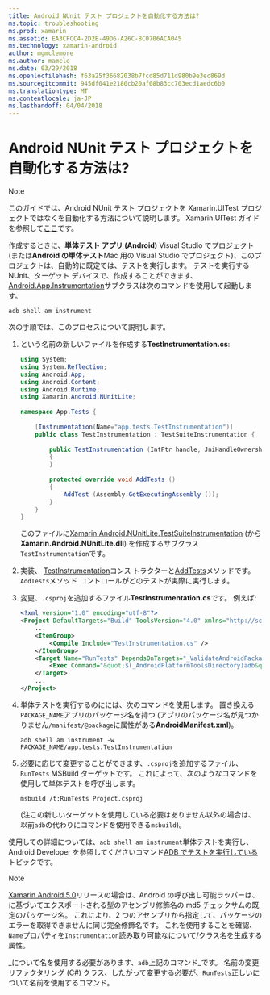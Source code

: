```yaml
---
title: Android NUnit テスト プロジェクトを自動化する方法は?
ms.topic: troubleshooting
ms.prod: xamarin
ms.assetid: EA3CFCC4-2D2E-49D6-A26C-8C0706ACA045
ms.technology: xamarin-android
author: mgmclemore
ms.author: mamcle
ms.date: 03/29/2018
ms.openlocfilehash: f63a25f36682038b7fcd85d711d980b9e3ec869d
ms.sourcegitcommit: 945df041e2180cb20af08b83cc703ecd1aedc6b0
ms.translationtype: MT
ms.contentlocale: ja-JP
ms.lasthandoff: 04/04/2018
---
```

# <a name="how-do-i-automate-an-android-nunit-test-project"></a>Android NUnit テスト プロジェクトを自動化する方法は?

> [!NOTE]
> このガイドでは、Android NUnit テスト プロジェクトを Xamarin.UITest プロジェクトではなくを自動化する方法について説明します。 Xamarin.UITest ガイドを参照して[ここ](https://docs.microsoft.com/appcenter/test-cloud/preparing-for-upload/uitest)です。

作成するときに、**単体テスト アプリ (Android)** Visual Studio でプロジェクト (または**Android の単体テスト**Mac 用の Visual Studio でプロジェクト)、このプロジェクトは、自動的に既定では、テストを実行します。
テストを実行する NUnit、ターゲット デバイスで、作成することができます、 [Android.App.Instrumentation](https://developer.xamarin.com/api/type/Android.App.Instrumentation/)サブクラスは次のコマンドを使用して起動します。 

```shell
adb shell am instrument 
```

次の手順では、このプロセスについて説明します。

1.  という名前の新しいファイルを作成する**TestInstrumentation.cs**: 

    ```cs 
    using System;
    using System.Reflection;
    using Android.App;
    using Android.Content;
    using Android.Runtime;
    using Xamarin.Android.NUnitLite;
     
    namespace App.Tests {
     
        [Instrumentation(Name="app.tests.TestInstrumentation")]
        public class TestInstrumentation : TestSuiteInstrumentation {
     
            public TestInstrumentation (IntPtr handle, JniHandleOwnership transfer) : base (handle, transfer)
            {
            }
     
            protected override void AddTests ()
            {
                AddTest (Assembly.GetExecutingAssembly ());
            }
        }
    }
    ```
    このファイルに[Xamarin.Android.NUnitLite.TestSuiteInstrumentation](https://developer.xamarin.com/api/type/Xamarin.Android.NUnitLite.TestSuiteInstrumentation/) (から**Xamarin.Android.NUnitLite.dll**) を作成するサブクラス`TestInstrumentation`です。

2.  実装、 [TestInstrumentation](https://developer.xamarin.com/api/constructor/Xamarin.Android.NUnitLite.TestSuiteInstrumentation.TestSuiteInstrumentation/p/System.IntPtr/Android.Runtime.JniHandleOwnership/)コンス トラクターと[AddTests](https://developer.xamarin.com/api/member/Xamarin.Android.NUnitLite.TestSuiteInstrumentation.AddTests%28%29)メソッドです。 `AddTests`メソッド コントロールがどのテストが実際に実行します。

3.  変更、`.csproj`を追加するファイル**TestInstrumentation.cs**です。 例えば:

    ```xml
    <?xml version="1.0" encoding="utf-8"?>
    <Project DefaultTargets="Build" ToolsVersion="4.0" xmlns="http://schemas.microsoft.com/developer/msbuild/2003">
        ...
        <ItemGroup>
            <Compile Include="TestInstrumentation.cs" />
        </ItemGroup>
        <Target Name="RunTests" DependsOnTargets="_ValidateAndroidPackageProperties">
            <Exec Command="&quot;$(_AndroidPlatformToolsDirectory)adb&quot; $(AdbTarget) $(AdbOptions) shell am instrument -w $(_AndroidPackage)/app.tests.TestInstrumentation" />
        </Target>
        ...
    </Project>
    ```

3.  単体テストを実行するのにには、次のコマンドを使用します。 置き換える`PACKAGE_NAME`アプリのパッケージ名を持つ (アプリのパッケージ名が見つかりません`/manifest/@package`に属性がある**AndroidManifest.xml**)。

    ```shell
    adb shell am instrument -w PACKAGE_NAME/app.tests.TestInstrumentation
    ```

4.  必要に応じて変更することができます、`.csproj`を追加するファイル、 `RunTests` MSBuild ターゲットです。 これによって、次のようなコマンドを使用して単体テストを呼び出します。

    ```shell
    msbuild /t:RunTests Project.csproj
    ```
    (注この新しいターゲットを使用している必要はありません以外の場合は、以前`adb`の代わりにコマンドを使用できる`msbuild`)。

使用しての詳細については、`adb shell am instrument`単体テストを実行し、Android Developer を参照してくださいコマンド[ADB でテストを実行している](https://developer.android.com/studio/test/command-line.html#RunTestsDevice)トピックです。


> [!NOTE]
> [Xamarin.Android 5.0](https://developer.xamarin.com/releases/android/xamarin.android_5/xamarin.android_5.1/#Android_Callable_Wrapper_Naming)リリースの場合は、Android の呼び出し可能ラッパーは、に基づいてエクスポートされる型のアセンブリ修飾名の md5 チェックサムの既定のパッケージ名。 これにより、2 つのアセンブリから指定して、パッケージのエラーを取得できませんに同じ完全修飾名です。 これを使用することを確認、`Name`プロパティを`Instrumentation`読み取り可能なについて/クラス名を生成する属性。

_について名を使用する必要があります、`adb`上記のコマンド_です。
名前の変更リファクタリング (C#) クラス、したがって変更する必要が、`RunTests`正しいについて名前を使用するコマンド。


